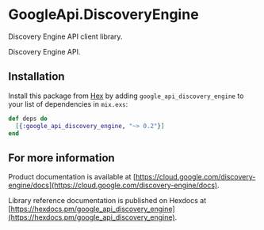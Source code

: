 # GoogleApi.DiscoveryEngine

Discovery Engine API client library.

Discovery Engine API.

## Installation

Install this package from [Hex](https://hex.pm) by adding
`google_api_discovery_engine` to your list of dependencies in `mix.exs`:

```elixir
def deps do
  [{:google_api_discovery_engine, "~> 0.2"}]
end
```

## For more information

Product documentation is available at [https://cloud.google.com/discovery-engine/docs](https://cloud.google.com/discovery-engine/docs).

Library reference documentation is published on Hexdocs at
[https://hexdocs.pm/google_api_discovery_engine](https://hexdocs.pm/google_api_discovery_engine).
